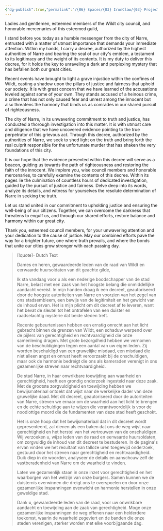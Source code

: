 ```yaml
---
{"dg-publish":true,"permalink":"/{06} Spaces/{03} IronClaw/{03} Projects/{04} Writing/{08} Speeches/Announcement of the Forged Decree of Extradation/","title":"Announcement of the Forged Decree of Extradation"}
---
```



Ladies and gentlemen, esteemed members of the Wildt city council, and honorable mercenaries of this esteemed guild,

I stand before you today as a humble messenger from the city of Narre, entrusted with a matter of utmost importance that demands your immediate attention. Within my hands, I carry a decree, authorized by the highest authorities of Narre and bearing the seal of our city's emblem, a testament to its legitimacy and the weight of its contents. It is my duty to deliver this decree, for it holds the key to unraveling a dark and perplexing mystery that has befallen both our great cities.

Recent events have brought to light a grave injustice within the confines of Wildt, casting a shadow upon the pillars of justice and fairness that uphold our society. It is with great concern that we have learned of the accusations leveled against some of your own. They stands accused of a heinous crime, a crime that has not only caused fear and unrest among the innocent but also threatens the harmony that binds us as comrades in our shared pursuit of righteousness.

The city of Narre, in its unwavering commitment to truth and justice, has conducted a thorough investigation into this matter. It is with utmost care and diligence that we have uncovered evidence pointing to the true perpetrator of this grievous act. Through this decree, authorized by the authorities of Narre, we seek to shed light on the truth and bring forth the real culprit responsible for the unfortunate murder that has shaken the very foundations of this city.

It is our hope that the evidence presented within this decree will serve as a beacon, guiding us towards the path of righteousness and restoring the faith of the innocent. We implore you, wise council members and honorable mercenaries, to carefully examine the contents of this decree. Within its pages lie the culmination of countless hours of dedicated investigation, guided by the pursuit of justice and fairness. Delve deep into its words, analyze its details, and witness for yourselves the resolute determination of Narre in seeking the truth.

Let us stand united in our commitment to upholding justice and ensuring the well-being of our citizens. Together, we can overcome the darkness that threatens to engulf us, and through our shared efforts, restore balance and harmony within our great city.

Thank you, esteemed council members, for your unwavering attention and your dedication to the cause of justice. May our combined efforts pave the way for a brighter future, one where truth prevails, and where the bonds that unite our cities grow stronger with each passing day.

> [!quote]- Dutch Text
> 
> Dames en heren, gewaardeerde leden van de raad van Wildt en eerwaarde huursoldaten van dit geachte gilde,
> 
> Ik sta vandaag voor u als een nederige boodschapper van de stad Narre, belast met een zaak van het hoogste belang die onmiddellijke aandacht vereist. In mijn handen draag ik een decreet, geautoriseerd door de hoogste autoriteiten van Narre en voorzien van het zegel van ons stadsembleem, een bewijs van de legitimiteit en het gewicht van de inhoud ervan. Het is mijn plicht om dit decreet af te leveren, want het bevat de sleutel tot het ontrafelen van een duister en raadselachtig mysterie dat beide steden treft.
> 
> Recente gebeurtenissen hebben een ernstig onrecht aan het licht gebracht binnen de grenzen van Wildt, een schaduw werpend over de pijlers van gerechtigheid en rechtvaardigheid die onze samenleving dragen. Met grote bezorgdheid hebben we vernomen van de beschuldigingen tegen een aantal van uw eigen leden. Zij worden beschuldigd van een gruwelijke misdaad, een misdaad die niet alleen angst en onrust heeft veroorzaakt bij de onschuldigen, maar ook de harmonie bedreigt die ons als kameraden verenigt in ons gezamenlijke streven naar rechtvaardigheid.
> 
> De stad Narre, in haar onwrikbare toewijding aan waarheid en gerechtigheid, heeft een grondig onderzoek ingesteld naar deze zaak. Met de grootste zorgvuldigheid en toewijding hebben we bewijsmateriaal ontdekt dat wijst naar de werkelijke dader van deze gruwelijke daad. Met dit decreet, geautoriseerd door de autoriteiten van Narre, streven we ernaar om de waarheid aan het licht te brengen en de echte schuldige aan te wijzen die verantwoordelijk is voor de noodlottige moord die de fundamenten van deze stad heeft geschokt.
> 
> Het is onze hoop dat het bewijsmateriaal dat in dit decreet wordt gepresenteerd, zal dienen als een baken dat ons de weg wijst naar gerechtigheid en het herstel van het vertrouwen van de onschuldigen. Wij verzoeken u, wijze leden van de raad en eerwaarde huursoldaten, om zorgvuldig de inhoud van dit decreet te bestuderen. In de pagina's ervan vinden we het resultaat van talloze uren toegewijd onderzoek, gestuurd door het streven naar gerechtigheid en rechtvaardigheid. Duik diep in de woorden, analyseer de details en aanschouw zelf de vastberadenheid van Narre om de waarheid te vinden.
> 
> Laten we gezamenlijk staan in onze inzet voor gerechtigheid en het waarborgen van het welzijn van onze burgers. Samen kunnen we de duisternis overwinnen die dreigt ons te overspoelen en door onze gezamenlijke inspanningen evenwicht en harmonie herstellen in onze geweldige stad.
> 
> Dank u, gewaardeerde leden van de raad, voor uw onwrikbare aandacht en toewijding aan de zaak van gerechtigheid. Moge onze gezamenlijke inspanningen de weg effenen naar een helderdere toekomst, waarin de waarheid zegeviert en de banden die onze steden verenigen, sterker worden met elke voorbijgaande dag.
